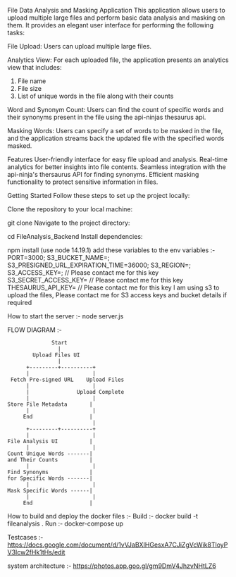 File Data Analysis and Masking Application
This application allows users to upload multiple large files and perform basic data analysis and masking on them. It provides an elegant user interface for performing the following tasks:

File Upload: Users can upload multiple large files.

Analytics View: For each uploaded file, the application presents an analytics view that includes:
1. File name
2. File size
3. List of unique words in the file along with their counts

Word and Synonym Count: Users can find the count of specific words and their synonyms present in the file using the api-ninjas thesaurus api.

Masking Words: Users can specify a set of words to be masked in the file, and the application streams back the updated file with the specified words masked.

Features
User-friendly interface for easy file upload and analysis.
Real-time analytics for better insights into file contents.
Seamless integration with the api-ninja's thersaurus API for finding synonyms.
Efficient masking functionality to protect sensitive information in files.


Getting Started
Follow these steps to set up the project locally:

Clone the repository to your local machine:

git clone <repository-url>
Navigate to the project directory:

cd FileAnalysis_Backend
Install dependencies:

npm install (use node 14.19.1)
add these variables to the env variables :-
PORT=3000;
S3_BUCKET_NAME=<S3 bucket name>;
S3_PRESIGNED_URL_EXPIRATION_TIME=36000;
S3_REGION=<S3 Region>;
S3_ACCESS_KEY=<S3 Access Key>; // Please contact me for this key
S3_SECRET_ACCESS_KEY=<S3 Secret Access Key> // Please contact me for this key
THESAURUS_API_KEY=<Thesaurus API Key> // Please contact me for this key
I am using s3 to upload the files, Please contact me for S3 access keys and bucket details if required

How to start the server :- node server.js


FLOW DIAGRAM :- 

                  Start
                    |
            Upload Files UI
                    |
          +---------+----------+
          |                    |
     Fetch Pre-signed URL    Upload Files
          |                    |
          |               Upload Complete
          |                    |
    Store File Metadata       |
          |                    |
         End                  |
                               |
          +---------+----------+
          |                    |
    File Analysis UI          |
          |                    |
    Count Unique Words -------|
    and Their Counts          |
          |                    |
    Find Synonyms             |
    for Specific Words -------|
          |                    |
    Mask Specific Words ------|
          |                    |
         End                  |



How to build and deploy the docker files :- 
Build :- docker build -t fileanalysis .
Run :- docker-compose up


Testcases :- https://docs.google.com/document/d/1vVJaBXIHGesxA7CJiZgVcWik8TloyPV3Icw2fHk1tHs/edit

system architecture :- https://photos.app.goo.gl/gm9DmV4JhzvNHtLZ6


